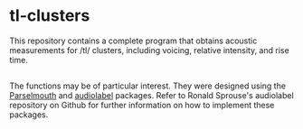 # tl-clusters
This repository contains a complete program that obtains acoustic measurements for /tl/ clusters, including voicing, relative intensity, and rise time.

## 
The functions may be of particular interest. They were designed using the [Parselmouth](https://buildmedia.readthedocs.org/media/pdf/parselmouth/latest/parselmouth.pdf) and [audiolabel](https://github.com/rsprouse/audiolabel) packages. Refer to Ronald Sprouse's audiolabel repository on Github for further information on how to implement these packages.
